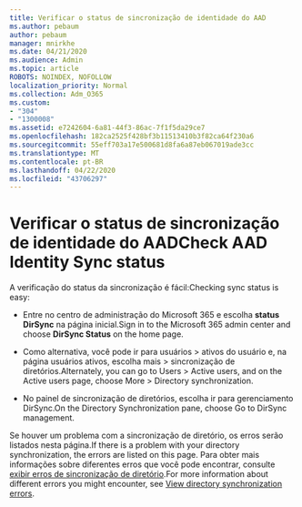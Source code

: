 ```yaml
---
title: Verificar o status de sincronização de identidade do AAD
ms.author: pebaum
author: pebaum
manager: mnirkhe
ms.date: 04/21/2020
ms.audience: Admin
ms.topic: article
ROBOTS: NOINDEX, NOFOLLOW
localization_priority: Normal
ms.collection: Adm_O365
ms.custom:
- "304"
- "1300008"
ms.assetid: e7242604-6a81-44f3-86ac-7f1f5da29ce7
ms.openlocfilehash: 182ca2525f428bf3b11513410b3f82ca64f230a6
ms.sourcegitcommit: 55eff703a17e500681d8fa6a87eb067019ade3cc
ms.translationtype: MT
ms.contentlocale: pt-BR
ms.lasthandoff: 04/22/2020
ms.locfileid: "43706297"
---
```

# <a name="check-aad-identity-sync-status"></a><span data-ttu-id="e226c-102">Verificar o status de sincronização de identidade do AAD</span><span class="sxs-lookup"><span data-stu-id="e226c-102">Check AAD Identity Sync status</span></span>

<span data-ttu-id="e226c-103">A verificação do status da sincronização é fácil:</span><span class="sxs-lookup"><span data-stu-id="e226c-103">Checking sync status is easy:</span></span>
  
- <span data-ttu-id="e226c-104">Entre no centro de administração do Microsoft 365 e escolha **status DirSync** na página inicial.</span><span class="sxs-lookup"><span data-stu-id="e226c-104">Sign in to the Microsoft 365 admin center and choose **DirSync Status** on the home page.</span></span>

- <span data-ttu-id="e226c-105">Como alternativa, você pode ir para usuários \> ativos do usuário e, na página usuários ativos, escolha mais \> sincronização de diretórios.</span><span class="sxs-lookup"><span data-stu-id="e226c-105">Alternately, you can go to Users \> Active users, and on the Active users page, choose More \> Directory synchronization.</span></span>

- <span data-ttu-id="e226c-106">No painel de sincronização de diretórios, escolha ir para gerenciamento DirSync.</span><span class="sxs-lookup"><span data-stu-id="e226c-106">On the Directory Synchronization pane, choose Go to DirSync management.</span></span>

<span data-ttu-id="e226c-107">Se houver um problema com a sincronização de diretório, os erros serão listados nesta página.</span><span class="sxs-lookup"><span data-stu-id="e226c-107">If there is a problem with your directory synchronization, the errors are listed on this page.</span></span> <span data-ttu-id="e226c-108">Para obter mais informações sobre diferentes erros que você pode encontrar, consulte [exibir erros de sincronização de diretório](https://docs.microsoft.com//office365/enterprise/identify-directory-synchronization-errors).</span><span class="sxs-lookup"><span data-stu-id="e226c-108">For more information about different errors you might encounter, see [View directory synchronization errors](https://docs.microsoft.com//office365/enterprise/identify-directory-synchronization-errors).</span></span>
  